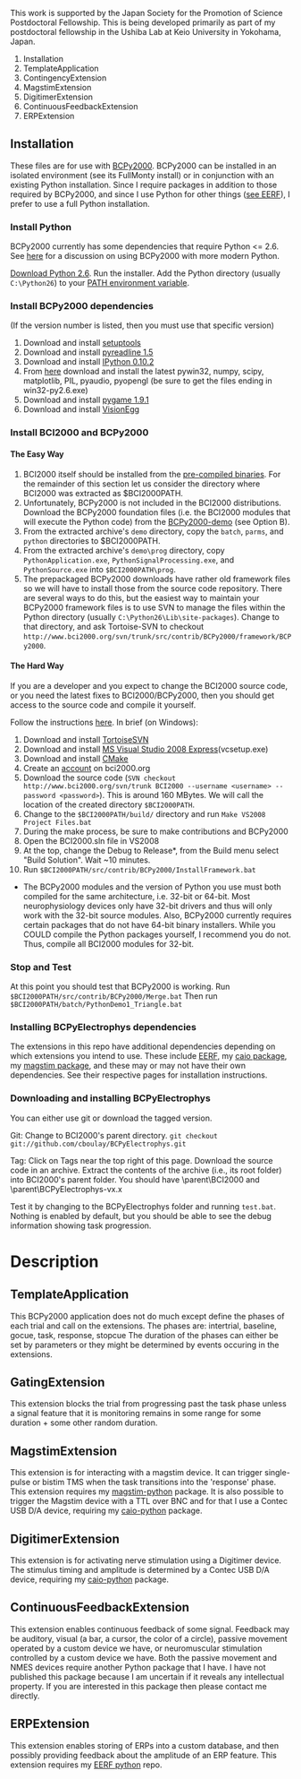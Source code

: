 This work is supported by the Japan Society for the Promotion of Science Postdoctoral Fellowship.
This is being developed primarily as part of my postdoctoral fellowship in the Ushiba Lab
at Keio University in Yokohama, Japan.

1. Installation
2. TemplateApplication
3. ContingencyExtension
4. MagstimExtension
5. DigitimerExtension
6. ContinuousFeedbackExtension
7. ERPExtension

## Installation
These files are for use with [BCPy2000](http://bci2000.org/downloads/BCPy2000/BCPy2000.html).
BCPy2000 can be installed in an isolated environment (see its FullMonty install) or in conjunction
with an existing Python installation. Since I require packages in addition to those required
by BCPy2000, and since I use Python for other things
([see EERF](https://github.com/cboulay/EERF)), I prefer to use a full Python installation.

### Install Python
BCPy2000 currently has some dependencies that require Python <= 2.6.
See [here](http://www.bci2000.org/phpbb/viewtopic.php?f=1&t=1330) for a discussion
on using BCPy2000 with more modern Python.

[Download Python 2.6](http://www.python.org/download/releases/2.6.6/).
Run the installer.
Add the Python directory (usually `C:\Python26`) to your [PATH environment variable](http://www.computerhope.com/issues/ch000549.htm).

### Install BCPy2000 dependencies
(If the version number is listed, then you must use that specific version)

1. Download and install [setuptools](http://pypi.python.org/pypi/setuptools)
2. Download and install [pyreadline 1.5](http://pypi.python.org/packages/any/p/pyreadline/pyreadline-1.5-win32-setup.exe)
3. Download and install [IPython 0.10.2](http://archive.ipython.org/release/0.10.2/ipython-0.10.2.win32-setup.exe)
4. From [here](http://www.lfd.uci.edu/~gohlke/pythonlibs/) download and install the latest
    pywin32, numpy, scipy, matplotlib, PIL, pyaudio, pyopengl
    (be sure to get the files ending in win32-py2.6.exe)
5. Download and install [pygame 1.9.1](http://www.pygame.org/download.shtml)
6. Download and install [VisionEgg](http://www.lfd.uci.edu/~gohlke/pythonlibs/#visionegg)

### Install BCI2000 and BCPy2000

#### The Easy Way

1. BCI2000 itself should be installed from the [pre-compiled binaries](http://www.bci2000.org/wiki/index.php/BCI2000_Binaries).
For the remainder of this section let us consider the directory where BCI2000 was extracted as $BCI2000PATH.
2. Unfortunately, BCPy2000 is not included in the BCI2000 distributions. Download the BCPy2000 foundation files (i.e. the BCI2000 modules that will execute the Python code) from the
[BCPy2000-demo](http://bci2000.org/downloads/BCPy2000/Download.html) (see Option B).
3. From the extracted archive's `demo` directory, copy the `batch`, `parms`, and `python` directories to $BCI2000PATH.
4. From the extracted archive's `demo\prog` directory, copy `PythonApplication.exe`, `PythonSignalProcessing.exe`, and `PythonSource.exe` into `$BCI2000PATH\prog`.
5. The prepackaged BCPy2000 downloads have rather old framework files so we will have to install those from the source code repository.
There are several ways to do this, but the easiest way to maintain your BCPy2000 framework files is to use SVN to manage the files within
the Python directory (usually `C:\Python26\Lib\site-packages`). Change to that directory, and ask Tortoise-SVN to
checkout `http://www.bci2000.org/svn/trunk/src/contrib/BCPy2000/framework/BCPy2000`.

#### The Hard Way

If you are a developer and you expect to change the BCI2000 source code, or you need the latest fixes to BCI2000/BCPy2000,
then you should get access to the source code and compile it yourself.

Follow the instructions
[here](http://www.bci2000.org/wiki/index.php/Programming_Reference:BCI2000_Source_Code).
In brief (on Windows):

1. Download and install [TortoiseSVN](http://tortoisesvn.net)
2. Download and install [MS Visual Studio 2008 Express](http://www.microsoft.com/en-us/download/details.aspx?id=6506)(vcsetup.exe)
3. Download and install [CMake](http://www.cmake.org/cmake/resources/software.html)
4. Create an [account](http://www.bci2000.org/wiki/index.php/Creating_a_User_Account) on bci2000.org
5. Download the source code (`SVN checkout http://www.bci2000.org/svn/trunk BCI2000 --username <username> --password <password>`). This is around 160 MBytes. We will call the location of the created directory `$BCI2000PATH`.
6. Change to the `$BCI2000PATH/build/` directory and run `Make VS2008 Project Files.bat`
7. During the make process, be sure to make contributions and BCPy2000
8. Open the BCI2000.sln file in VS2008
9. At the top, change the Debug to Release*, from the Build menu select "Build Solution". Wait ~10 minutes.
10. Run `$BCI2000PATH/src/contrib/BCPy2000/InstallFramework.bat`

* The BCPy2000 modules and the version of Python you use must both compiled for the same architecture,
i.e. 32-bit or 64-bit. Most neurophysiology devices only have 32-bit drivers and thus will only
work with the 32-bit source modules. Also, BCPy2000 currently requires certain packages that do not
have 64-bit binary installers. While you COULD compile the Python packages yourself, I recommend you do not.
Thus, compile all BCI2000 modules for 32-bit.

### Stop and Test

At this point you should test that BCPy2000 is working.
Run `$BCI2000PATH/src/contrib/BCPy2000/Merge.bat`
Then run `$BCI2000PATH/batch/PythonDemo1_Triangle.bat`

### Installing BCPyElectrophys dependencies
The extensions in this repo have additional dependencies depending on which extensions you intend to use.
These include [EERF](https://github.com/cboulay/EERF),
 my [caio package](https://github.com/cboulay/caio-python),
 my [magstim package](https://github.com/cboulay/magstim-python),
 and these may or may not have their own dependencies. See their respective pages for installation instructions.

### Downloading and installing BCPyElectrophys
You can either use git or download the tagged version.

Git:
Change to BCI2000's parent directory. `git checkout git://github.com/cboulay/BCPyElectrophys.git`

Tag:
Click on Tags near the top right of this page. Download the source code in an archive.
Extract the contents of the archive (i.e., its root folder) into BCI2000's parent folder.
You should have \parent\BCI2000 and \parent\BCPyElectrophys-vx.x

Test it by changing to the BCPyElectrophys folder and running `test.bat`.
Nothing is enabled by default, but you should be able to see the debug information showing task progression.

# Description

## TemplateApplication

This BCPy2000 application does not do much except define the phases of each trial
and call on the extensions.
The phases are: intertrial, baseline, gocue, task, response, stopcue
The duration of the phases can either be set by parameters
or they might be determined by events occuring in the extensions.

## GatingExtension

This extension blocks the trial from progressing past the task phase
unless a signal feature that it is monitoring remains in some range for
some duration + some other random duration.

## MagstimExtension

This extension is for interacting with a magstim device. It can trigger single-pulse
or bistim TMS when the task transitions into the 'response' phase. This extension
requires my [magstim-python](https://github.com/cboulay/magstim-python) package. It is also
possible to trigger the Magstim device with a TTL over BNC and for that I use a
Contec USB D/A device, requiring my [caio-python](https://github.com/cboulay/caio-python) package.

## DigitimerExtension

This extension is for activating nerve stimulation using a Digitimer device. The stimulus
timing and amplitude is determined by a Contec USB D/A device, requiring my
[caio-python](https://github.com/cboulay/caio-python) package.

## ContinuousFeedbackExtension

This extension enables continuous feedback of some signal. Feedback may be auditory,
visual (a bar, a cursor, the color of a circle), passive movement operated by a custom device we have,
or neuromuscular stimulation controlled by a custom device we have. Both the passive movement
and NMES devices require another Python package that I have. I have not published this
package because I am uncertain if it reveals any intellectual property. If you are
interested in this package then please contact me directly.

## ERPExtension

This extension enables storing of ERPs into a custom database, and then
possibly providing feedback about the amplitude of an ERP feature. This
extension requires my [EERF python](https://github.com/cboulay/EERF) repo.